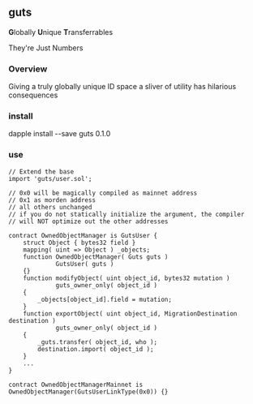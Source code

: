 guts
---

**G**lobally **U**nique **T**ransferrables

They're Just Numbers

### Overview

Giving a truly globally unique ID space a sliver of utility has hilarious consequences

### 

### install

dapple install --save guts 0.1.0

### use

    // Extend the base 
    import 'guts/user.sol';

    // 0x0 will be magically compiled as mainnet address
    // 0x1 as morden address
    // all others unchanged
    // if you do not statically initialize the argument, the compiler
    // will NOT optimize out the other addresses

    contract OwnedObjectManager is GutsUser {
        struct Object { bytes32 field }
        mapping( uint => Object ) _objects;
        function OwnedObjectManager( Guts guts )
                 GutsUser( guts )
        {}
        function modifyObject( uint object_id, bytes32 mutation )
                 guts_owner_only( object_id )
        {
            _objects[object_id].field = mutation;
        }
        function exportObject( uint object_id, MigrationDestination destination )
                 guts_owner_only( object_id )
        {
            _guts.transfer( object_id, who );
            destination.import( object_id );
        }
        ...
    }

    contract OwnedObjectManagerMainnet is OwnedObjectManager(GutsUserLinkType(0x0)) {}
